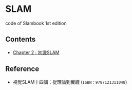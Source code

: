 # SLAM
code of Slambook 1st edition

## Contents
* [Chapter 2 : 初識SLAM](ch2/ch2.md)

## Reference
* 視覺SLAM十四講：從理論到實踐 (`ISBN：9787121311048`)
